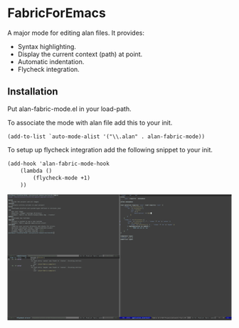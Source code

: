 # FabricForEmacs

A major mode for editing alan files. It provides:
- Syntax highlighting.
- Display the current context (path) at point.
- Automatic indentation.
- Flycheck integration.

## Installation

Put alan-fabric-mode.el in your load-path.

To associate the mode with alan file add this to your init.

```Emacs Lisp
(add-to-list `auto-mode-alist '("\\.alan" . alan-fabric-mode))
```

To setup up flycheck integration add the following snippet to your init.

```Emacs Lisp
(add-hook 'alan-fabric-mode-hook
	(lambda ()
		(flycheck-mode +1)
	))
```

![screenshot](/screenshot.png)
